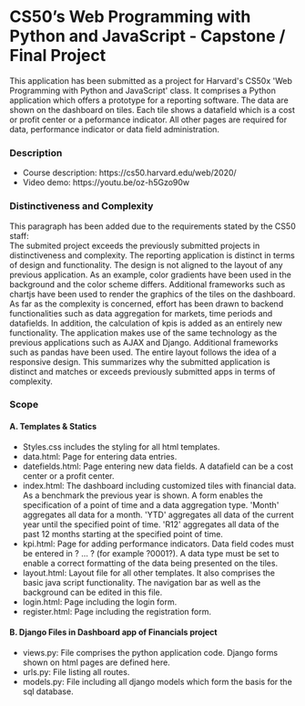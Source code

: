 # CS50’s Web Programming with Python and JavaScript - Capstone / Final Project

This application has been submitted as a project for Harvard's CS50x 'Web Programming with Python and JavaScript' class. It comprises a Python application which offers a prototype for a reporting software. The data are shown on the dashboard on tiles. Each tile shows a datafield which is a cost or profit center or a peformance indicator. All other pages are required for data, performance indicator or data field administration.


### Description
<ul>
    <li>Course description: https://cs50.harvard.edu/web/2020/</li>
    <li>Video demo: https://youtu.be/oz-h5Gzo90w</li>
</ul>

### Distinctiveness and Complexity
This paragraph has been added due to the requirements stated by the CS50 staff:<br>
The submited project exceeds the previously submitted projects in distinctiveness and complexity. The reporting application is distinct in terms of design and functionality. The design is not aligned to the layout of any previous application. As an example, color gradients have been used in the background and the color scheme differs. Additional frameworks such as chartjs have been used to render the graphics of the tiles on the dashboard. As far as the complexity is concerned, effort has been drawn to backend functionalities such as data aggregation for markets, time periods and datafields. In addition, the calculation of kpis is added as an entirely new functionality. The application makes use of the same technology as the previous applications such as AJAX and Django. Additional frameworks such as pandas have been used. The entire layout follows the idea of a responsive design. This summarizes why the submitted application is distinct and matches or exceeds previously submitted apps in terms of complexity.


### Scope
#### A. Templates & Statics
<ul>
    <li>Styles.css includes the  styling for all html templates.</li>
    <li>data.html: Page for entering data entries.</li>
    <li>datefields.html: Page entering new data fields. A datafield can be a cost center or a profit center.</li>
    <li>index.html: The dashboard including customized tiles with financial data. As a benchmark the previous year is shown. A form enables the specification of a point of time and a data aggregation type. 'Month' aggregates all data for a month. 'YTD' aggregates all data of the current year until the specified point of time. 'R12' aggregates all data of the past 12 months starting at the specified point of time.</li>
    <li>kpi.html: Page for adding performance indicators. Data field codes must be entered in ? ... ? (for example ?0001?). A data type must be set to enable a correct formatting of the data being presented on the tiles.</li>
    <li>layout.html: Layout file for all other templates. It also comprises the basic java script functionality. The navigation bar as well as the background can be edited in this file.</li>
    <li>login.html: Page including the login form.</li>
    <li>register.html: Page including the registration form.</li>
</ul>

#### B. Django Files in Dashboard app of Financials project
<ul>
    <li>views.py: File comprises the python application code. Django forms shown on html pages are defined here.</li>
    <li>urls.py: File listing all routes.</li>
    <li>models.py: File including all django models which form the basis for the sql database.</li>
</ul>

